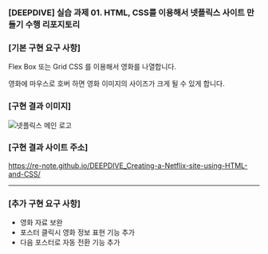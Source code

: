 ### [DEEPDIVE] 실습 과제 01. HTML, CSS를 이용해서 넷플릭스 사이트 만들기 수행 리포지토리

### [기본 구현 요구 사항]

Flex Box 또는 Grid CSS 를 이용해서 영화를 나열합니다.

영화에 마우스로 호버 하면 영화 이미지의 사이즈가 크게 될 수 있게 합니다.

### [구현 결과 이미지]

![넷플릭스 메인 로고](https://github.com/user-attachments/assets/49edf93f-ed77-4ecf-b558-99113ce62f98)

### [구현 결과 사이트 주소]

https://re-note.github.io/DEEPDIVE_Creating-a-Netflix-site-using-HTML-and-CSS/

---

### [추가 구현 요구 사항]

- 영화 자료 보완
- 포스터 클릭시 영화 정보 표현 기능 추가
- 다음 포스터로 자동 전환 기능 추가
